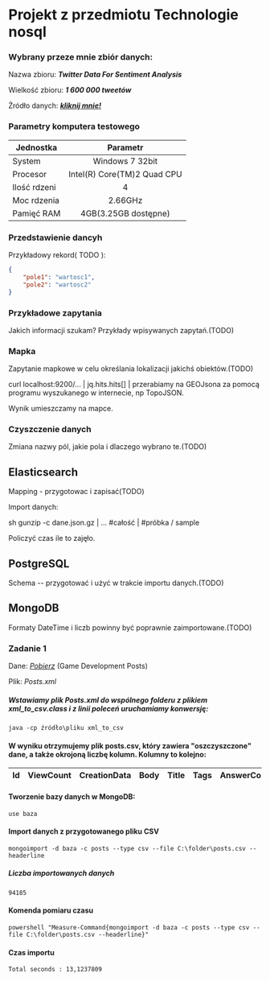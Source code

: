 # Projekt z przedmiotu Technologie nosql

### Wybrany przeze mnie zbiór danych:

Nazwa zbioru: **_Twitter Data For Sentiment Analysis_**

Wielkość zbioru: **_1 600 000 tweetów_**

Źródło danych: **_[kliknij mnie!](http://help.sentiment140.com/for-students/)_**



### Parametry komputera testowego

|Jednostka|Parametr|
|------------|:-------------:|
|System|Windows 7 32bit|
|Procesor|Intel(R) Core(TM)2 Quad CPU|
|Ilość rdzeni|4|
|Moc rdzenia|2.66GHz|
|Pamięć RAM|4GB(3.25GB dostępne)|

### Przedstawienie dancyh

Przykładowy rekord( TODO ):

``` json
{
	"pole1": "wartosc1",
	"pole2": "wartosc2"
}
```

### Przykładowe zapytania

Jakich informacji szukam? Przykłady wpisywanych zapytań.(TODO)

### Mapka

Zapytanie mapkowe w celu określania lokalizacji jakichś obiektów.(TODO)

curl localhost:9200/... | jq.hits.hits[] | przerabiamy na GEOJsona za pomocą programu wyszukanego w internecie, np TopoJSON.

Wynik umieszczamy na mapce.

### Czyszczenie danych

Zmiana nazwy pól, jakie pola i dlaczego wybrano te.(TODO)

## Elasticsearch

Mapping - przygotowac i zapisać(TODO)

Import danych:

sh gunzip -c dane.json.gz | ... #całość | #próbka / sample

Policzyć czas ile to zajęło.

## PostgreSQL

Schema -- przygotować i użyć w trakcie importu danych.(TODO) 

## MongoDB

Formaty DateTime i liczb powinny być poprawnie zaimportowane.(TODO)

### Zadanie 1

Dane: _[Pobierz](https://archive.org/download/stackexchange/gamedev.stackexchange.com.7z)_ (Game Development Posts)

Plik: _Posts.xml_

##### Wstawiamy plik _Posts.xml_ do wspólnego folderu z plikiem _xml_to_csv.class_ i z linii poleceń uruchamiamy konwersję:

```java -cp źródło\pliku xml_to_csv```

#### W wyniku otrzymujemy plik posts.csv, który zawiera "oszczyszczone" dane, a także okrojoną liczbę kolumn. Kolumny to kolejno:

|Id|ViewCount|CreationData|Body|Title|Tags|AnswerCount|CommentCount|
|---|--------|------------|----|-----|----|-----------|------------|

#### Tworzenie bazy danych w MongoDB:

```use baza```

#### Import danych z przygotowanego pliku CSV

```mongoimport -d baza -c posts --type csv --file C:\folder\posts.csv --headerline```

##### Liczba importowanych danych

```94185```

#### Komenda pomiaru czasu

```powershell "Measure-Command{mongoimport -d baza -c posts --type csv --file C:\folder\posts.csv --headerline}"```

#### Czas importu

```Total seconds : 13,1237809```
